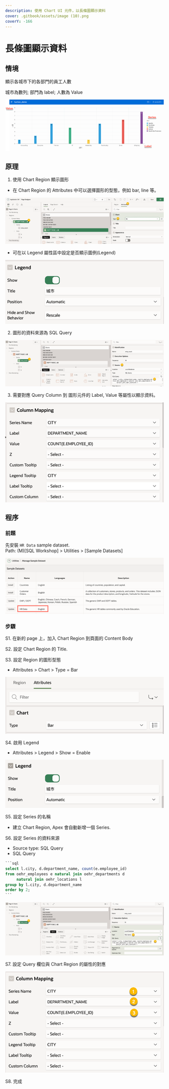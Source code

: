 ```yaml
---
description: 使用 Chart UI 元件，以長條圖顯示資料
cover: .gitbook/assets/image (10).png
coverY: -166
---
```


# 長條圖顯示資料

## 情境

顯示各城市下的各部門的員工人數

城市為數列; 部門為 label; 人數為 Value

![](<.gitbook/assets/image (10).png>)

## 原理

1. 使用 Chart Region 顯示圖形

* 在 Chart Region 的 Attributes 中可以選擇圖形的型態，例如 bar, line 等。

![](<.gitbook/assets/image (2).png>)

* 可在以 Legend 屬性區中設定是否顯示圖例(Legend)

![](<.gitbook/assets/image (16).png>)

2. 圖形的資料來源為 SQL Query&#x20;

![](<.gitbook/assets/image (8).png>)

3. 需要對應 Query Column 到 圖形元件的 Label, Value 等屬性以顯示資料。

![](<.gitbook/assets/image (12).png>)

## 程序

### 前題

先安裝 `HR Data` sample dataset.\
Path: (M)\[SQL Workshop] > Utilities > \[Sample Datasets]

![](<.gitbook/assets/image (9).png>)

### 步驟

S1. 在新的 page 上，加入 Chart Region 到頁面的 Content Body&#x20;

S2. 設定 Chart Region 的 Title.

S3. 設定 Region 的圖形型態

* Attributes > Chart > Type = Bar

![](<.gitbook/assets/image (13).png>)

S4. 啟用 Legend&#x20;

* Attributes > Legend > Show = Enable

![](<.gitbook/assets/image (14).png>)

S5. 設定 Series 的名稱

* 建立 Chart Region, Apex 會自動新增一個 Series.

S6. 設定 Series 的資料來源

* Source type: SQL Query
* SQL Query

````sql
```sql
select l.city, d.department_name, count(e.employee_id)
from oehr_employees e natural join oehr_departments d
     natural join oehr_locations l
group by l.city, d.department_name
order by 2;
```
````

![](<.gitbook/assets/image (15).png>)

S7. 設定 Query 欄位與 Chart Region 的屬性的對應

![](<.gitbook/assets/image (11).png>)

S8. 完成



